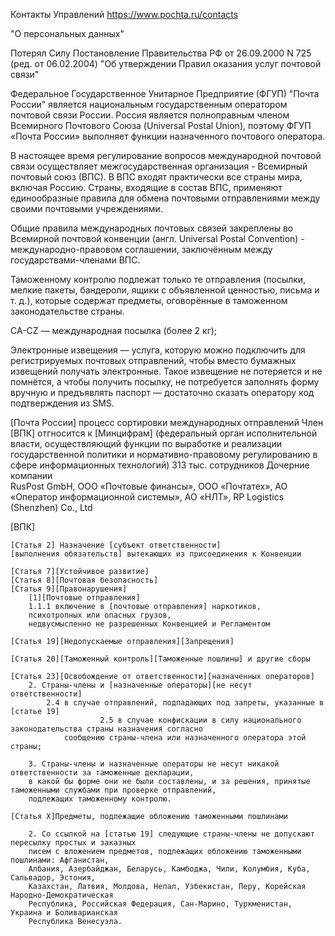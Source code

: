 Контакты Управлений https://www.pochta.ru/contacts


"О персональных данных"

Потерял Силу
	Постановление Правительства РФ от 26.09.2000 N 725 (ред. от 06.02.2004) 
	"Об утверждении Правил оказания услуг почтовой связи"



Федеральное Государственное Унитарное Предприятие (ФГУП) "Почта России" является национальным государственным оператором почтовой связи России. Россия является полноправным членом Всемирного Почтового Союза (Universal Postal Union), поэтому ФГУП «Почта России» выполняет функции назначенного почтового оператора.

В настоящее время регулирование вопросов международной почтовой связи осуществляет межгосударственная организация - Всемирный почтовый союз (ВПС). В ВПС входят практически все страны мира, включая Россию. Страны, входящие в состав ВПС, применяют единообразные правила для обмена почтовыми отправлениями между своими почтовыми учреждениями.

Общие правила международных почтовых связей закреплены во Всемирной почтовой конвенции (англ. Universal Postal Convention) - международно-правовом соглашении, заключённым между государствами-членами ВПС.

Таможенному контролю подлежат только те отправления (посылки, мелкие пакеты, бандероли, ящики с объявленной ценностью, письма и т. д.), которые содержат предметы, оговорённые в таможенном законодательстве страны.

CA-CZ — международная посылка (более 2 кг);

Электронные извещения — услуга, которую можно подключить для регистрируемых почтовых отправлений, чтобы вместо бумажных извещений получать электронные. Такое извещение не потеряется и не помнётся, а чтобы получить посылку, не потребуется заполнять форму вручную и предъявлять паспорт — достаточно сказать оператору код подтверждения из SMS.


[Почта России]
	процесс сортировки международных отправлений
	Член [ВПК]
	отгносится к [Минцифрам]
		(федеральный орган исполнительной власти, осуществляющий функции по выработке и реализации государственной политики и нормативно-правовому регулированию в сфере информационных технологий)
	313 тыс. сотрудников
	Дочерние компании	
			RusPost GmbH, 
			ООО «Почтовые финансы», 
			ООО «Почтатех», 
			АО «Оператор информационной системы», 
			АО «НЛТ», 
			RP Logistics (Shenzhen) Co., Ltd

[ВПК]

	[Статья 2] Назначение [субъект ответственности]
	[выполнения обязательств] вытекающих из присоединения к Конвенции

	[Статья 7][Устойчивое развитие]
	[Статья 8][Почтовая безопасность]
	[Статья 9][Правонарушения]
		[1][Почтовые отправления]
		1.1.1 включение в [почтовые отправления] наркотиков, 
		психотропных или опасных грузов,
		недвусмысленно не разрешенных Конвенцией и Регламентом

	[Статья 19][Недопускаемые отправления][Запрещения]

	[Статья 20][Таможенный контроль][Таможенные пошлины] и другие сборы

	[Статья 23][Освобождение от ответственности][назначенных операторов]
		2. Страны-члены и [назначенные операторы][не несут ответственности]
			2.4 в случае отправлений, подпадающих под запреты, указанные в [статье 19]
						2.5 в случае конфискации в силу национального законодательства страны назначения согласно
				сообщению страны-члена или назначенного оператора этой страны;

		3. Страны-члены и назначенные операторы не несут никакой ответственности за таможенные декларации, 
		в какой бы форме они не были составлены, и за решения, принятые таможенными	службами при проверке отправлений, 
		подлежащих таможенному контролю.

	[Статья X]Предметы, подлежащие обложению таможенными пошлинами

		2. Со ссылкой на [статью 19] следующие страны-члены не допускают пересылку простых и заказных
		писем с вложением предметов, подлежащих обложению таможенными пошлинами: Афганистан,
		Албания, Азербайджан, Беларусь, Камбоджа, Чили, Колумбия, Куба, Сальвадор, Эстония,
		Казахстан, Латвия, Молдова, Непал, Узбекистан, Перу, Корейская Народно-Демократическая
		Республика, Российская Федерация, Сан-Марино, Туркменистан, Украина и Боливарианская
		Республика Венесуэла.
